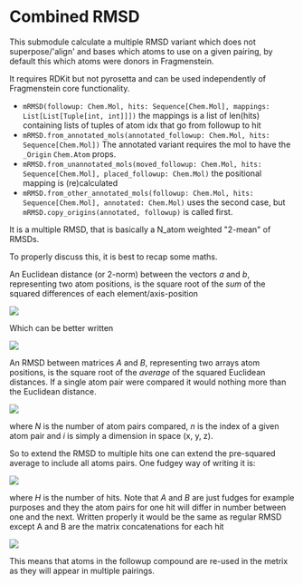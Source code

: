# Combined RMSD

This submodule calculate a multiple RMSD variant which does not superpose/'align' and
bases which atoms to use on a given pairing, by default this which atoms were donors in Fragmenstein.

It requires RDKit but not pyrosetta and can be used independently of Fragmenstein core functionality.

* `mRMSD(followup: Chem.Mol, hits: Sequence[Chem.Mol], mappings: List[List[Tuple[int, int]]])` the mappings is a list of len(hits) containing lists of tuples of atom idx that go from followup to hit
* `mRMSD.from_annotated_mols(annotated_followup: Chem.Mol, hits: Sequence[Chem.Mol])` The annotated variant requires the mol to have the `_Origin` `Chem.Atom` props.
* `mRMSD.from_unannotated_mols(moved_followup: Chem.Mol, hits: Sequence[Chem.Mol], placed_followup: Chem.Mol)` the positional mapping is (re)calculated
* `mRMSD.from_other_annotated_mols(followup: Chem.Mol, hits: Sequence[Chem.Mol], annotated: Chem.Mol)` uses the second case, but `mRMSD.copy_origins(annotated, followup)` is called first.

It is a multiple RMSD, that is basically a N_atom weighted "2-mean" of RMSDs.

To properly discuss this, it is best to recap some maths.

An Euclidean distance (or 2-norm) between the vectors *a* and *b*, representing two atom positions,
is the square root of the _sum_ of the squared differences of each element/axis-position

<img src="https://render.githubusercontent.com/render/math?math=\sqrt{(a_{\overrightarrow{x}} - b_{\overrightarrow{x}})^2 + (a_{\overrightarrow{y}} - b_{\overrightarrow{y}})^2 + (a_{\overrightarrow{z}} - b_{\overrightarrow{z}})^2}">

Which can be better written

<img src="https://render.githubusercontent.com/render/math?math=\sqrt{\sum_{i=1}^{3}(a_i - b_i)^2}">

An RMSD between matrices *A* and *B*, representing two arrays atom positions, is the square root of the _average_ of the squared Euclidean distances.
If a single atom pair were compared it would nothing more than the Euclidean distance.

<img src="https://render.githubusercontent.com/render/math?math=\sqrt{\frac{\sum_{n=1}^{N} \sum_{i=1}^{3}(A_{n,i} - B_{n,i})^2}{N}}">

where _N_ is the number of atom pairs compared, _n_ is the index of a given atom pair and _i_ is simply a dimension in space (x, y, z).

So to extend the RMSD to multiple hits one can extend the pre-squared average to include all atoms pairs. One fudgey way of writing it is:

<img src="https://render.githubusercontent.com/render/math?math=\sqrt{\frac{\sum_{h=1}^{H} \sum_{n=1}^{N_h} \sum_{i=1}^{3}(A_{h,n,i} - B_{h, n, i})^2}{\sum_{h=1}^{H} N_h}}">

where _H_ is the number of hits. Note that *A* and *B* are just fudges for example purposes and they the atom pairs for one hit will differ in number between one and the next.
Written properly it would be the same as regular RMSD except A and B are the matrix concatenations for each hit

<img src="https://render.githubusercontent.com/render/math?math=\mathbf{B} = (\mathbf{H1}_{(h\times3)} | \mathbf{H2}_{(h2\times3)} | ...)">

This means that atoms in the followup compound are re-used in the metrix as they will appear in multiple pairings.